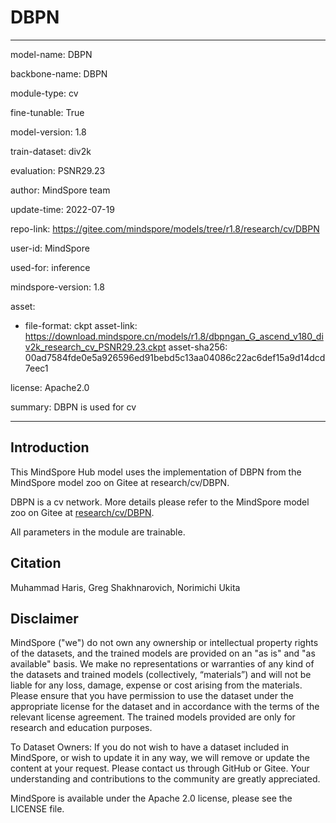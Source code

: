 # DBPN

---

model-name: DBPN

backbone-name: DBPN

module-type: cv

fine-tunable: True

model-version: 1.8

train-dataset: div2k

evaluation: PSNR29.23

author: MindSpore team

update-time: 2022-07-19

repo-link: <https://gitee.com/mindspore/models/tree/r1.8/research/cv/DBPN>

user-id: MindSpore

used-for: inference

mindspore-version: 1.8

asset:

-
    file-format: ckpt
    asset-link: <https://download.mindspore.cn/models/r1.8/dbpngan_G_ascend_v180_div2k_research_cv_PSNR29.23.ckpt>
    asset-sha256: 00ad7584fde0e5a926596ed91bebd5c13aa04086c22ac6def15a9d14dcd7eec1

license: Apache2.0

summary: DBPN is used for cv

---

## Introduction

This MindSpore Hub model uses the implementation of DBPN from the MindSpore model zoo on Gitee at research/cv/DBPN.

DBPN is a cv network. More details please refer to the MindSpore model zoo on Gitee at [research/cv/DBPN](https://gitee.com/mindspore/models/blob/r1.8/research/cv/DBPN/README.md).

All parameters in the module are trainable.

## Citation

Muhammad Haris, Greg Shakhnarovich, Norimichi Ukita

## Disclaimer

MindSpore ("we") do not own any ownership or intellectual property rights of the datasets, and the trained models are provided on an "as is" and "as available" basis. We make no representations or warranties of any kind of the datasets and trained models (collectively, “materials”) and will not be liable for any loss, damage, expense or cost arising from the materials. Please ensure that you have permission to use the dataset under the appropriate license for the dataset and in accordance with the terms of the relevant license agreement. The trained models provided are only for research and education purposes.

To Dataset Owners: If you do not wish to have a dataset included in MindSpore, or wish to update it in any way, we will remove or update the content at your request. Please contact us through GitHub or Gitee. Your understanding and contributions to the community are greatly appreciated.

MindSpore is available under the Apache 2.0 license, please see the LICENSE file.
